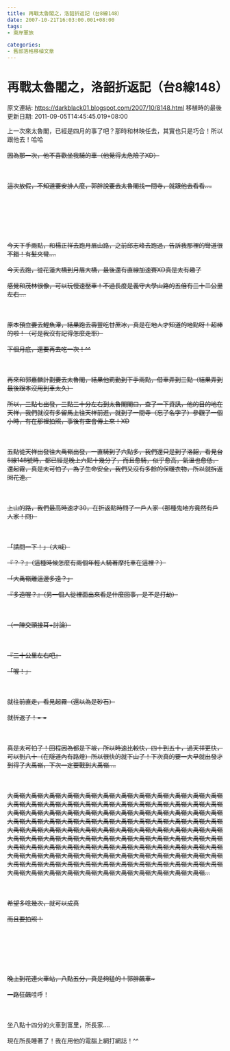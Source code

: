 ```yaml
---
title: 再戰太魯閣之，洛韶折返記（台8線148）
date: 2007-10-21T16:03:00.001+08:00
tags: 
- 東岸軍旅

categories:
- 舊部落格移植文章
---
```


# 再戰太魯閣之，洛韶折返記（台8線148）

原文連結: https://darkblack01.blogspot.com/2007/10/8148.html
移植時的最後更新日期: 2011-09-05T14:45:45.019+08:00

上一次來太魯閣，已經是四月的事了吧？那時和林映任去，其實也只是巧合！所以跟他去！哈哈~~<br /><br />因為那一次，他不喜歡坐我騎的車（他覺得太危險了XD）<br /><br /><br /><br />這次放假，不知道要安排人麼，郭胖說要去太魯閣找一間寺，就跟他去看看....<br /><br /><a name='more'></a><br /><br /><br /><br /><br /><br />今天下手兩點，和楊正祥去跑月眉山路，之前邱志峰去跑過，告訴我那裡的彎道很不錯！有髮夾彎....<br /><br />今天去跑，從花蓮大橋到月眉大橋，最後還有直線加速賽XD真是太有趣了<br /><br />感覺和茂林很像，可以玩慢速壓車！不過長度是義守大學山路的五倍有三十二公里左右....<br /><br /><br /><br />原本預立要去鯉魚潭，結果跑去壽豐吃甘蔗冰，真是在地人才知道的地點呀！超棒的啦！（可是我沒有記得怎麼走耶）<br /><br />下個月底，還要再去吃一次！^^<br /><br /><br /><br />再來和郭嘉麟計劃要去太魯閣，結果他罰勤到下手兩點，借車弄到三點（結果弄到最後跟本沒用到車太久）<br /><br />所以，三點七出發，三點三十分左右到太魯閣閣口，查了一下資訊，他的目的地在天祥，我們就沒有多留馬上往天祥前進，就到了一間寺（忘了名字了）參觀了一個小時，有在那裡拍照，事後有空會傳上來！XD<br /><br /><br /><br />五點從天祥出發往大禹嶺出發，一直騎到了六點多，我們還只是到了洛韶，看見台8線148號時，都已經是晚上六點十幾分了，而且愈騎，似乎愈高，氣溫也愈低，還起霧，真是太可怕了，為了生命安全，我們又沒有多餘的保暖衣物，所以就拆返回花連。<br /><br /><br /><br />上山的路，我們最高時速才30，在折返點時問了一戶人家（那種鬼地方竟然有戶人家！冏）<br /><br /><br /><br />「請問一下！」（大喊）<br /><br />『？？』（這種時候怎麼有兩個年輕人騎著摩托車在這裡？）<br /><br />「大禹嶺離這邊多遠？」<br /><br />『多遠喔？』（另一個人從裡面出來看是什麼回事，是不是打劫）<br /><br /><br /><br />（一陣交頭接耳+討論）<br /><br /><br /><br />『三十公里左右吧』<br /><br />「喔！」<br /><br /><br /><br />就往前直走，看見起霧（還以為是砂石）<br /><br />就折返了！= =<br /><br /><br /><br />真是太可怕了！回程因為都是下坡，所以時速比較快，四十到五十，過天祥更快，可以到八十（在隧道內有路燈）所以很快的就下山了！下次真的要一大早就出發才到得了大禹嶺，下次一定要戰到大禹嶺....<br /><br /><br /><br />大禹嶺大禹嶺大禹嶺大禹嶺大禹嶺大禹嶺大禹嶺大禹嶺大禹嶺大禹嶺大禹嶺大禹嶺大禹嶺大禹嶺大禹嶺大禹嶺大禹嶺大禹嶺大禹嶺大禹嶺大禹嶺大禹嶺大禹嶺大禹嶺大禹嶺大禹嶺大禹嶺大禹嶺大禹嶺大禹嶺大禹嶺大禹嶺大禹嶺大禹嶺大禹嶺大禹嶺大禹嶺大禹嶺大禹嶺大禹嶺大禹嶺大禹嶺大禹嶺大禹嶺大禹嶺大禹嶺大禹嶺大禹嶺大禹嶺大禹嶺大禹嶺大禹嶺大禹嶺大禹嶺大禹嶺大禹嶺大禹嶺大禹嶺大禹嶺大禹嶺大禹嶺大禹嶺大禹嶺大禹嶺大禹嶺大禹嶺大禹嶺大禹嶺大禹嶺大禹嶺大禹嶺大禹嶺大禹嶺大禹嶺大禹嶺大禹嶺大禹嶺大禹嶺大禹嶺大禹嶺大禹嶺大禹嶺大禹嶺大禹嶺大禹嶺大禹嶺大禹嶺大禹嶺大禹嶺大禹嶺大禹嶺大禹嶺大禹嶺大禹嶺大禹嶺大禹嶺大禹嶺大禹嶺大禹嶺大禹嶺大禹嶺大禹嶺大禹嶺大禹嶺大禹嶺大禹嶺大禹嶺大禹嶺大禹嶺大禹嶺大禹嶺大禹嶺大禹嶺大禹嶺大禹嶺大禹嶺大禹嶺大禹嶺大禹嶺...<br /><br /><br /><br />希望多唸幾次，就可以成真<br /><br />而且要拍照！<br /><br /><br /><br /><br /><br /><br /><br />晚上到花連火車站，八點五分，真是夠猛的！郭胖飆車~<br /><br />一路狂飆~~哇呼！<br /><br /><br /><br />坐八點十四分的火車到富里，所長家....<br /><br />現在所長睡著了！我在用他的電腦上網打網誌！^^
